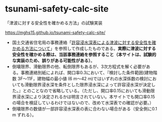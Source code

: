 # tsunami-safety-calc-site
「津波に対する安全性を確かめる方法」の試験実装

https://mghs15.github.io/tsunami-safety-calc-site/

* 国土交通省住宅局の事務連絡「[許容浸水深表による津波に対する安全性を確かめる方法について](https://www.mlit.go.jp/sogoseisaku/point/content/001397830.pdf)」を参照して作成したものである。**実際に津波に対する安全性を確かめる際は、当該事務連絡を参照すること（本サイトは、試験的な実装のため、誤りがある可能性がある）**。
* 倒壊限界、滑動限界の他、転倒限界もあるが、3次方程式を解く必要がある。事務連絡別紙によれば、開口率0.3において、『検討した条件範囲(建物階数 3F～11F，建物幅の最小値 (6 m～42 m)ではいずれの水深係数の検討においても滑動限界浸水深を条件とした限界浸水深によって許容浸水深が決定した。』とのことなので省略している。（ただし、開口率0.15においても滑動限界浸水深により決定されるかは明言されていない。本サイトでも開口率0.15の場合を検証しているわけではないので、改めて水深表での確認が必要。）
* 倒壊限界の数値が一部許容浸水深表の表に合わない場合がある（安全側に0.1 m ずれる）。

